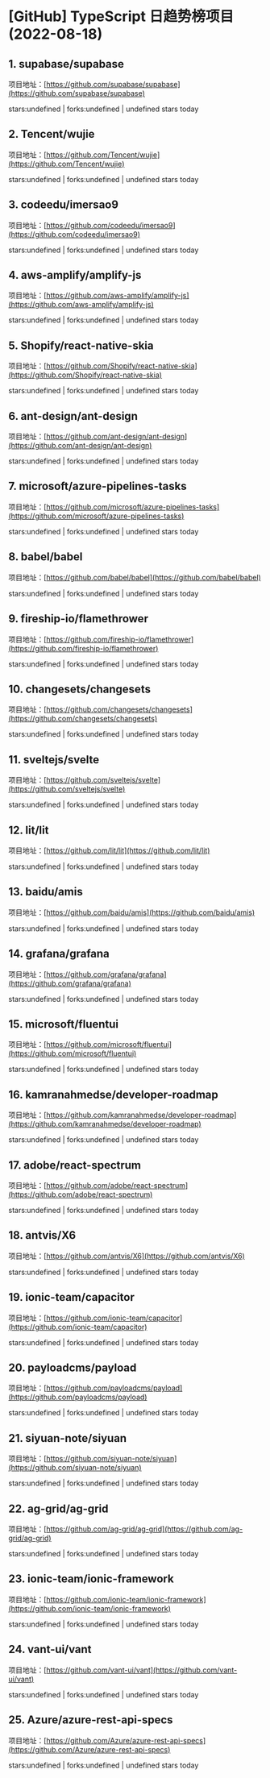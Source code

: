 # [GitHub] TypeScript 日趋势榜项目(2022-08-18)

## 1. supabase/supabase 

项目地址：[https://github.com/supabase/supabase](https://github.com/supabase/supabase)

stars:undefined | forks:undefined | undefined stars today 



## 2. Tencent/wujie 

项目地址：[https://github.com/Tencent/wujie](https://github.com/Tencent/wujie)

stars:undefined | forks:undefined | undefined stars today 



## 3. codeedu/imersao9 

项目地址：[https://github.com/codeedu/imersao9](https://github.com/codeedu/imersao9)

stars:undefined | forks:undefined | undefined stars today 



## 4. aws-amplify/amplify-js 

项目地址：[https://github.com/aws-amplify/amplify-js](https://github.com/aws-amplify/amplify-js)

stars:undefined | forks:undefined | undefined stars today 



## 5. Shopify/react-native-skia 

项目地址：[https://github.com/Shopify/react-native-skia](https://github.com/Shopify/react-native-skia)

stars:undefined | forks:undefined | undefined stars today 



## 6. ant-design/ant-design 

项目地址：[https://github.com/ant-design/ant-design](https://github.com/ant-design/ant-design)

stars:undefined | forks:undefined | undefined stars today 



## 7. microsoft/azure-pipelines-tasks 

项目地址：[https://github.com/microsoft/azure-pipelines-tasks](https://github.com/microsoft/azure-pipelines-tasks)

stars:undefined | forks:undefined | undefined stars today 



## 8. babel/babel 

项目地址：[https://github.com/babel/babel](https://github.com/babel/babel)

stars:undefined | forks:undefined | undefined stars today 



## 9. fireship-io/flamethrower 

项目地址：[https://github.com/fireship-io/flamethrower](https://github.com/fireship-io/flamethrower)

stars:undefined | forks:undefined | undefined stars today 



## 10. changesets/changesets 

项目地址：[https://github.com/changesets/changesets](https://github.com/changesets/changesets)

stars:undefined | forks:undefined | undefined stars today 



## 11. sveltejs/svelte 

项目地址：[https://github.com/sveltejs/svelte](https://github.com/sveltejs/svelte)

stars:undefined | forks:undefined | undefined stars today 



## 12. lit/lit 

项目地址：[https://github.com/lit/lit](https://github.com/lit/lit)

stars:undefined | forks:undefined | undefined stars today 



## 13. baidu/amis 

项目地址：[https://github.com/baidu/amis](https://github.com/baidu/amis)

stars:undefined | forks:undefined | undefined stars today 



## 14. grafana/grafana 

项目地址：[https://github.com/grafana/grafana](https://github.com/grafana/grafana)

stars:undefined | forks:undefined | undefined stars today 



## 15. microsoft/fluentui 

项目地址：[https://github.com/microsoft/fluentui](https://github.com/microsoft/fluentui)

stars:undefined | forks:undefined | undefined stars today 



## 16. kamranahmedse/developer-roadmap 

项目地址：[https://github.com/kamranahmedse/developer-roadmap](https://github.com/kamranahmedse/developer-roadmap)

stars:undefined | forks:undefined | undefined stars today 



## 17. adobe/react-spectrum 

项目地址：[https://github.com/adobe/react-spectrum](https://github.com/adobe/react-spectrum)

stars:undefined | forks:undefined | undefined stars today 



## 18. antvis/X6 

项目地址：[https://github.com/antvis/X6](https://github.com/antvis/X6)

stars:undefined | forks:undefined | undefined stars today 



## 19. ionic-team/capacitor 

项目地址：[https://github.com/ionic-team/capacitor](https://github.com/ionic-team/capacitor)

stars:undefined | forks:undefined | undefined stars today 



## 20. payloadcms/payload 

项目地址：[https://github.com/payloadcms/payload](https://github.com/payloadcms/payload)

stars:undefined | forks:undefined | undefined stars today 



## 21. siyuan-note/siyuan 

项目地址：[https://github.com/siyuan-note/siyuan](https://github.com/siyuan-note/siyuan)

stars:undefined | forks:undefined | undefined stars today 



## 22. ag-grid/ag-grid 

项目地址：[https://github.com/ag-grid/ag-grid](https://github.com/ag-grid/ag-grid)

stars:undefined | forks:undefined | undefined stars today 



## 23. ionic-team/ionic-framework 

项目地址：[https://github.com/ionic-team/ionic-framework](https://github.com/ionic-team/ionic-framework)

stars:undefined | forks:undefined | undefined stars today 



## 24. vant-ui/vant 

项目地址：[https://github.com/vant-ui/vant](https://github.com/vant-ui/vant)

stars:undefined | forks:undefined | undefined stars today 



## 25. Azure/azure-rest-api-specs 

项目地址：[https://github.com/Azure/azure-rest-api-specs](https://github.com/Azure/azure-rest-api-specs)

stars:undefined | forks:undefined | undefined stars today 



